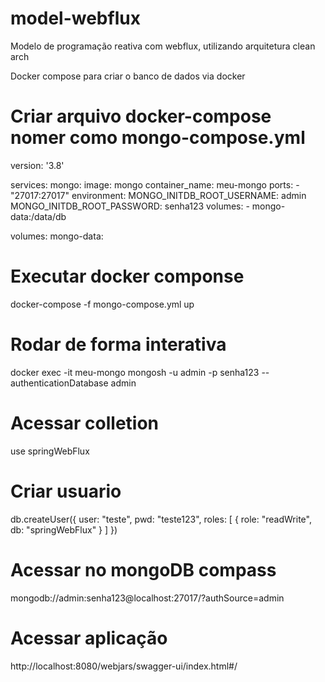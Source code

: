 # model-webflux
Modelo de programação reativa com webflux, utilizando arquitetura clean arch


Docker compose para criar o banco de dados via docker

# Criar arquivo docker-compose nomer como  mongo-compose.yml

version: '3.8'

services:
  mongo:
    image: mongo
    container_name: meu-mongo
    ports:
      - "27017:27017"
    environment:
      MONGO_INITDB_ROOT_USERNAME: admin
      MONGO_INITDB_ROOT_PASSWORD: senha123
    volumes:
      - mongo-data:/data/db

volumes:
  mongo-data:

# Executar docker componse
docker-compose -f mongo-compose.yml up

# Rodar de forma interativa
docker exec -it meu-mongo mongosh -u admin -p senha123 --authenticationDatabase admin


# Acessar colletion
use springWebFlux


# Criar usuario
db.createUser({
  user: "teste",
  pwd: "teste123",
  roles: [ { role: "readWrite", db: "springWebFlux" } ]
})

# Acessar no mongoDB compass 

mongodb://admin:senha123@localhost:27017/?authSource=admin

# Acessar aplicação

http://localhost:8080/webjars/swagger-ui/index.html#/


